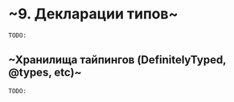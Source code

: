 # ~9. Декларации типов~

`TODO:` 

## ~Хранилища тайпингов (DefinitelyTyped, @types, etc)~

`TODO:` 